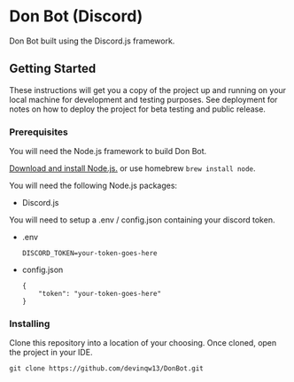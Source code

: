 # Don Bot (Discord)

Don Bot built using the Discord.js framework.

## Getting Started

These instructions will get you a copy of the project up and running on your local machine for development and testing purposes. See deployment for notes on how to deploy the project for beta testing and public release.

### Prerequisites

You will need the Node.js framework to build Don Bot. 

[Download and install Node.js.](https://nodejs.org/en) or use homebrew ```brew install node```.

You will need the following Node.js packages:
- Discord.js

You will need to setup a .env / config.json containing your discord token.
- .env
    ```
    DISCORD_TOKEN=your-token-goes-here
    ```
- config.json
    ```
    {
	    "token": "your-token-goes-here"
    }
    ```

### Installing
Clone this repository into a location of your choosing. Once cloned, open the project in your IDE.

```
git clone https://github.com/devinqw13/DonBot.git
```

